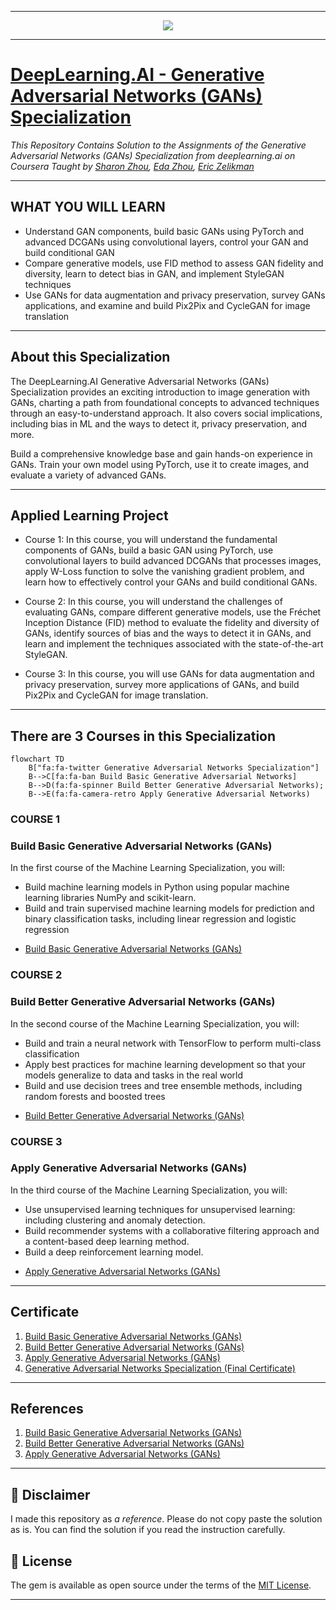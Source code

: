 -------------------------------------------------------------------------------------------

<p align="center"><img width="auto" src="![image](https://user-images.githubusercontent.com/43478328/225008826-9b65f13d-96f6-4934-ab6d-bde863b9d223.png)
")
" /></p>

-------------------------------------------------------------------------------------------

# [DeepLearning.AI - Generative Adversarial Networks (GANs) Specialization](https://in.coursera.org/specializations/generative-adversarial-networks-gans#instructors)
*This Repository Contains Solution to the Assignments of the Generative Adversarial Networks (GANs) Specialization from deeplearning.ai on Coursera Taught by 
[Sharon Zhou](https://in.coursera.org/instructor/sharon-zhou),
[Eda Zhou](https://in.coursera.org/instructor/eda-zhou),
[Eric Zelikman](https://in.coursera.org/instructor/eric-zelikman)*

-------------------------------------------------------------------------------------------

## WHAT YOU WILL LEARN

- Understand GAN components, build basic GANs using PyTorch and advanced DCGANs using convolutional layers, control your GAN and build conditional GAN
- Compare generative models, use FID method to assess GAN fidelity and diversity, learn to detect bias in GAN, and implement StyleGAN techniques
- Use GANs for data augmentation and privacy preservation, survey GANs applications, and examine and build Pix2Pix and CycleGAN for image translation

---

## About this Specialization

The DeepLearning.AI Generative Adversarial Networks (GANs) Specialization provides an exciting introduction to image generation with GANs, charting a path from foundational concepts to advanced techniques through an easy-to-understand approach. It also covers social implications, including bias in ML and the ways to detect it, privacy preservation, and more.

Build a comprehensive knowledge base and gain hands-on experience in GANs. Train your own model using PyTorch, use it to create images, and evaluate a variety of advanced GANs. 

---

## Applied Learning Project

- Course 1: In this course, you will understand the fundamental components of GANs, build a basic GAN using PyTorch, use convolutional layers to build advanced DCGANs that processes images, apply W-Loss function to solve the vanishing gradient problem, and learn how to effectively control your GANs and build conditional GANs.

- Course 2: In this course, you will understand the challenges of evaluating GANs, compare different generative models, use the Fréchet Inception Distance (FID) method to evaluate the fidelity and diversity of GANs, identify sources of bias and the ways to detect it in GANs, and learn and implement the techniques associated with the state-of-the-art StyleGAN.

- Course 3: In this course, you will use GANs for data augmentation and privacy preservation, survey more applications of GANs, and build Pix2Pix and CycleGAN for image translation.

-------------------------------------------------------------------------------------------------------------

## There are 3 Courses in this Specialization

```mermaid
flowchart TD
    B["fa:fa-twitter Generative Adversarial Networks Specialization"]
    B-->C[fa:fa-ban Build Basic Generative Adversarial Networks]
    B-->D(fa:fa-spinner Build Better Generative Adversarial Networks);
    B-->E(fa:fa-camera-retro Apply Generative Adversarial Networks)
```

### COURSE 1
### Build Basic Generative Adversarial Networks (GANs)

In the first course of the Machine Learning Specialization, you will:
- Build machine learning models in Python using popular machine learning libraries NumPy and scikit-learn.
- Build and train supervised machine learning models for prediction and binary classification tasks, including linear regression and logistic regression

* [Build Basic Generative Adversarial Networks (GANs)](https://github.com/shantanu1109/Coursera-DeepLearning.AI-Stanford-University-Machine-Learning-Specialization/tree/main/Course-1-Supervised-Machine-Learning-Regression-and-Classification)

### COURSE 2
### Build Better Generative Adversarial Networks (GANs)

In the second course of the Machine Learning Specialization, you will:
- Build and train a neural network with TensorFlow to perform multi-class classification
- Apply best practices for machine learning development so that your models generalize to data and tasks in the real world
- Build and use decision trees and tree ensemble methods, including random forests and boosted trees

* [Build Better Generative Adversarial Networks (GANs)](https://github.com/shantanu1109/Coursera-DeepLearning.AI-Stanford-University-Machine-Learning-Specialization/tree/main/Course-2-Advanced-Learning-Algorithms)

### COURSE 3
### Apply Generative Adversarial Networks (GANs)
In the third course of the Machine Learning Specialization, you will:
- Use unsupervised learning techniques for unsupervised learning: including clustering and anomaly detection.
- Build recommender systems with a collaborative filtering approach and a content-based deep learning method.
- Build a deep reinforcement learning model.

* [Apply Generative Adversarial Networks (GANs)](https://github.com/shantanu1109/Coursera-DeepLearning.AI-Stanford-University-Machine-Learning-Specialization/tree/main/Course-3-Unsupervised-Learning-Recommenders-Reinforcement-Learning)

-------------------------------------------------------------------------------------------------------------

## Certificate

1. [Build Basic Generative Adversarial Networks (GANs)](https://www.coursera.org/account/accomplishments/verify/77SF7ZRAHG2S)
2. [Build Better Generative Adversarial Networks (GANs)](https://www.coursera.org/account/accomplishments/verify/EYY44BAYYAGU)
3. [Apply Generative Adversarial Networks (GANs)](https://www.coursera.org/account/accomplishments/verify/DZGJW22HB7VZ)
4. [Generative Adversarial Networks Specialization (Final Certificate)](https://www.coursera.org/account/accomplishments/specialization/8F3W88UHF7CL)

--------------------------------------------------------------------------------------------------------------

## References
1. [Build Basic Generative Adversarial Networks (GANs)](https://www.coursera.org/learn/machine-learning?specialization=machine-learning-introduction)
2. [Build Better Generative Adversarial Networks (GANs)](https://www.coursera.org/learn/advanced-learning-algorithms?specialization=machine-learning-introduction)
3. [Apply Generative Adversarial Networks (GANs)](https://www.coursera.org/learn/unsupervised-learning-recommenders-reinforcement-learning?specialization=machine-learning-introduction)

----------------------------------------------------------------------------------------------------------------

## 📝 Disclaimer 
I made this repository as *a reference*. Please do not copy paste the solution as is. You can find the solution if you read the instruction carefully. 

 
## 📝 License
The gem is available as open source under the terms of the [MIT License](https://opensource.org/licenses/MIT).
 
-----------------------------------------------------------------------------------------------------------------


